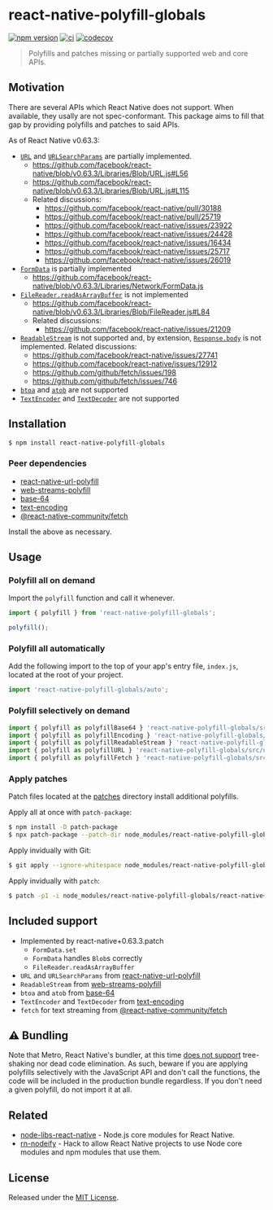 # react-native-polyfill-globals

[![npm version](https://img.shields.io/npm/v/react-native-polyfill-globals.svg)](https://www.npmjs.com/package/react-native-polyfill-globals)
[![ci](https://github.com/acostalima/react-native-polyfill-globals/workflows/Node%20CI/badge.svg)](https://github.com/acostalima/react-native-polyfill-globals/actions)
[![codecov](https://codecov.io/gh/acostalima/react-native-polyfill-globals/badge.svg?branch=master)](https://codecov.io/gh/acostalima/react-native-polyfill-globals?branch=master)

> Polyfills and patches missing or partially supported web and core APIs.

## Motivation

There are several APIs which React Native does not support. When available, they usally are not spec-conformant. This package aims to fill that gap by providing polyfills and patches to said APIs.

As of React Native v0.63.3:
- [`URL`](https://developer.mozilla.org/en-US/docs/Web/API/URL) and [`URLSearchParams`](https://developer.mozilla.org/en-US/docs/Web/API/URLSearchParams) are partially implemented.
    - https://github.com/facebook/react-native/blob/v0.63.3/Libraries/Blob/URL.js#L56
    - https://github.com/facebook/react-native/blob/v0.63.3/Libraries/Blob/URL.js#L115
    - Related discussions:
        - https://github.com/facebook/react-native/pull/30188
        - https://github.com/facebook/react-native/pull/25719
        - https://github.com/facebook/react-native/issues/23922
        - https://github.com/facebook/react-native/issues/24428
        - https://github.com/facebook/react-native/issues/16434
        - https://github.com/facebook/react-native/issues/25717
        - https://github.com/facebook/react-native/issues/26019
- [`FormData`](https://developer.mozilla.org/en-US/docs/Web/API/FormData) is partially implemented
    - https://github.com/facebook/react-native/blob/v0.63.3/Libraries/Network/FormData.js
- [`FileReader.readAsArrayBuffer`](https://developer.mozilla.org/en-US/docs/Web/API/FileReader/readAsArrayBuffer) is not implemented
    - https://github.com/facebook/react-native/blob/v0.63.3/Libraries/Blob/FileReader.js#L84
    - Related discussions:
        - https://github.com/facebook/react-native/issues/21209
- [`ReadableStream`](https://developer.mozilla.org/en-US/docs/Web/API/ReadableStream) is not supported and, by extension, [`Response.body`](https://developer.mozilla.org/en-US/docs/Web/API/Body/body) is not implemented. Related discussions:
    - https://github.com/facebook/react-native/issues/27741
    - https://github.com/facebook/react-native/issues/12912
    - https://github.com/github/fetch/issues/198
    - https://github.com/github/fetch/issues/746
- [`btoa`](https://developer.mozilla.org/en-US/docs/Web/API/WindowOrWorkerGlobalScope/btoa) and [`atob`](https://developer.mozilla.org/en-US/docs/Web/API/WindowOrWorkerGlobalScope/atob) are not supported
- [`TextEncoder`](https://developer.mozilla.org/en-US/docs/Web/API/TextEncoder) and [`TextDecoder`](https://developer.mozilla.org/en-US/docs/Web/API/TextDecoder) are not supported

## Installation

```sh
$ npm install react-native-polyfill-globals
```

### Peer dependencies

- [react-native-url-polyfill](https://github.com/charpeni/react-native-url-polyfill)
- [web-streams-polyfill](https://github.com/MattiasBuelens/web-streams-polyfill)
- [base-64](https://github.com/mathiasbynens/base64)
- [text-encoding](https://github.com/inexorabletash/text-encoding)
- [@react-native-community/fetch](https://github.com/react-native-community/fetch)

Install the above as necessary.

## Usage

### Polyfill all on demand

Import the `polyfill` function and call it whenever.

```js
import { polyfill } from 'react-native-polyfill-globals';

polyfill();
```

### Polyfill all automatically

Add the following import to the top of your app's entry file, `index.js`, located at the root of your project.

```js
import 'react-native-polyfill-globals/auto';
```

### Polyfill selectively on demand

```js
import { polyfill as polyfillBase64 } 'react-native-polyfill-globals/src/base64';
import { polyfill as polyfillEncoding } 'react-native-polyfill-globals/src/encoding';
import { polyfill as polyfillReadableStream } 'react-native-polyfill-globals/src/readable-stream';
import { polyfill as polyfillURL } 'react-native-polyfill-globals/src/url';
import { polyfill as polyfillFetch } 'react-native-polyfill-globals/src/fetch';
```

### Apply patches

Patch files located at the [patches](patches) directory install additional polyfills.

Apply all at once with `patch-package`:

```sh
$ npm install -D patch-package
$ npx patch-package --patch-dir node_modules/react-native-polyfill-globals/patches
```

Apply invidually with Git:

```sh
$ git apply --ignore-whitespace node_modules/react-native-polyfill-globals/react-native+0.63.3.patch
```

Apply invidually with `patch`:

```sh
$ patch -p1 -i node_modules/react-native-polyfill-globals/react-native+0.63.3.patch
```
## Included support

- Implemented by react-native+0.63.3.patch
    - `FormData.set` 
    - `FormData` handles `Blob`s correctly
    - `FileReader.readAsArrayBuffer`
- `URL` and `URLSearchParams` from [react-native-url-polyfill](https://github.com/charpeni/react-native-url-polyfill)
- `ReadableStream` from [web-streams-polyfill](https://github.com/MattiasBuelens/web-streams-polyfill)
- `btoa` and `atob` from [base-64](https://github.com/mathiasbynens/base64)
- `TextEncoder` and `TextDecoder` from [text-encoding](https://github.com/inexorabletash/text-encoding)
- `fetch` for text streaming from [@react-native-community/fetch](https://github.com/react-native-community/fetch)

## ⚠️ Bundling

Note that Metro, React Native's bundler, at this time [does not support](https://github.com/facebook/metro/issues/227) tree-shaking nor dead code elimination. As such, beware if you are applying polyfills selectively with the JavaScript API and don't call the functions, the code will be included in the production bundle regardless. If you don't need a given polyfill, do not import it at all.

## Related

- [node-libs-react-native](https://github.com/parshap/node-libs-react-native) - Node.js core modules for React Native.
- [rn-nodeify](https://github.com/tradle/rn-nodeify) - Hack to allow React Native projects to use Node core modules and npm modules that use them.

## License

Released under the [MIT License](https://www.opensource.org/licenses/mit-license.php).
